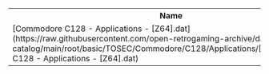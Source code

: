 <table>
<tr><th>Name</th><th>Size</th></tr>
<tr><td>[Commodore C128 - Applications - [Z64].dat](https://raw.githubusercontent.com/open-retrogaming-archive/dat-catalog/main/root/basic/TOSEC/Commodore/C128/Applications/[Z64]/Commodore C128 - Applications - [Z64].dat)</td><td>14954</td></tr>
</table>
